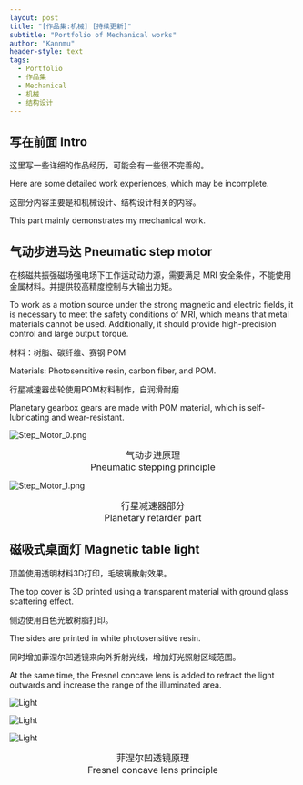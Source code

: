 ```yaml
---
layout: post
title: "[作品集:机械] [持续更新]"
subtitle: "Portfolio of Mechanical works"
author: "Kannmu"
header-style: text
tags:
  - Portfolio
  - 作品集
  - Mechanical
  - 机械
  - 结构设计
---
```

## 写在前面 Intro

这里写一些详细的作品经历，可能会有一些很不完善的。

Here are some detailed work experiences, which may be incomplete.

这部分内容主要是和机械设计、结构设计相关的内容。

This part mainly demonstrates my mechanical work.

## 气动步进马达 Pneumatic step motor

在核磁共振强磁场强电场下工作运动动力源，需要满足 MRI 安全条件，不能使用金属材料。并提供较高精度控制与大输出力矩。

To work as a motion source under the strong magnetic and electric fields, it is necessary to meet the safety conditions of MRI, which means that metal materials cannot be used. Additionally, it should provide high-precision control and large output torque.

材料：树脂、碳纤维、赛钢 POM

Materials: Photosensitive resin, carbon fiber, and POM.

行星减速器齿轮使用POM材料制作，自润滑耐磨

Planetary gearbox gears are made with POM material, which is self-lubricating and wear-resistant.

![Step_Motor_0.png](https://p.sda1.dev/19/2df6230995a131ae652eb361df4dd260/Step_Motor_0.png)

<center><font size = 3> 气动步进原理 <br> Pneumatic stepping principle </font></center>

![Step_Motor_1.png](https://p.sda1.dev/19/a51f713d7a7fc3b83dc9bccedfa4e399/Step_Motor_1.png)

<center><font size = 3> 行星减速器部分 <br> Planetary retarder part </font></center>

## 磁吸式桌面灯 Magnetic table light

顶盖使用透明材料3D打印，毛玻璃散射效果。

The top cover is 3D printed using a transparent material with ground glass scattering effect.

侧边使用白色光敏树脂打印。

The sides are printed in white photosensitive resin.

同时增加菲涅尔凹透镜来向外折射光线，增加灯光照射区域范围。

At the same time, the Fresnel concave lens is added to refract the light outwards and increase the range of the illuminated area.

![Light](../../../../../img/Tch/Light_0.jpg)

![Light](../../../../../img/Tch/Light_1.jpg)

![Light](../../../../../img/Tch/Light_3.png)

<center><font size = 3> 菲涅尔凹透镜原理 <br> Fresnel concave lens principle </font></center>
